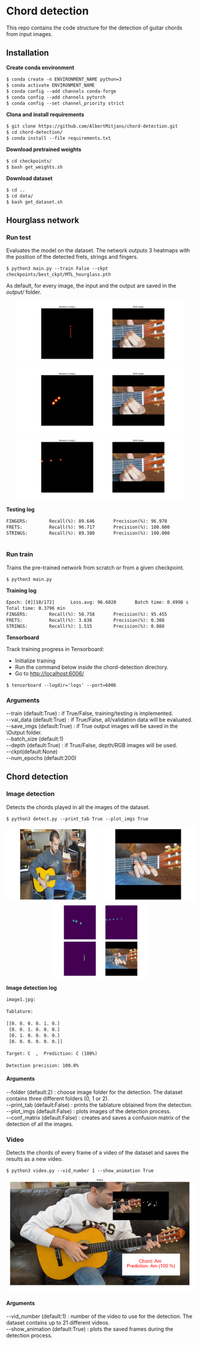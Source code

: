 # Chord detection
This repo contains the code structure for the detection of guitar chords from input images.

## Installation

**Create conda environment**
```
$ conda create -n ENVIRONMENT_NAME python=3
$ conda activate ENVIRONMENT_NAME
$ conda config --add channels conda-forge
$ conda config --add channels pytorch
$ conda config --set channel_priority strict
```

**Clona and install requirements**
```
$ git clone https://github.com/AlbertMitjans/chord-detection.git
$ cd chord-detection/
$ conda install --file requirements.txt
```
**Download pretrained weights**
```
$ cd checkpoints/
$ bash get_weights.sh
```
**Download dataset**
```
$ cd ..
$ cd data/
$ bash get_dataset.sh
```

## Hourglass network

### Run test

Evaluates the model on the dataset. The network outputs 3 heatmaps with the position of the detected frets, strings and fingers.

```
$ python3 main.py --train False --ckpt checkpoints/best_ckpt/MTL_hourglass.pth
```

As default, for every image, the input and the output are saved in the *output/* folder.

<p align="center">
  <img width="450" height="175" src="assets/output1.png">
  <img width="450" height="175" src="assets/output2.png">
  <img width="450" height="175" src="assets/output3.png">
</p>

**Testing log**
```
FINGERS:        Recall(%): 89.646       Precision(%): 96.970
FRETS:          Recall(%): 96.717       Precision(%): 100.000
STRINGS:        Recall(%): 89.380       Precision(%): 100.000
   
```

### Run train

Trains the pre-trained network from scratch or from a given checkpoint.

```
$ python3 main.py
```

**Training log**
```
Epoch: [0][10/172]      Loss.avg: 96.6020       Batch time: 0.4998 s    Total time: 0.3796 min
FINGERS:        Recall(%): 50.758       Precision(%): 95.455
FRETS:          Recall(%): 3.636        Precision(%): 0.308
STRINGS:        Recall(%): 1.515        Precision(%): 0.088
```

**Tensorboard**

Track training progress in Tensorboard:
+ Initialize training
+ Run the command below inside the chord-detection directory.
+ Go to [http://localhost:6006/](http://localhost:6006/)

```
$ tensorboard --logdir='logs' --port=6006
```

### Arguments
--train (default:True) : if True/False, training/testing is implemented.  
--val_data (default:True) : if True/False, all/validation data will be evaluated.  
--save_imgs (default:True) : if True output images will be saved in the \Output folder.  
--batch_size (default:1)  
--depth (default:True) : if True/False, depth/RGB images will be used.  
--ckpt(default:None)  
--num_epochs (default:200)  

## Chord detection

### Image detection

Detects the chords played in all the images of the dataset.

```
$ python3 detect.py --print_tab True --plot_imgs True
```

<p align="center">
  <img width="250" height="200" src="assets/plot1.png">
  <img width="250" height="200" src="assets/plot2.png">
  <img width="250" height="200" src="assets/plot3.png">
</p>

**Image detection log**
```
image1.jpg:

Tablature:

[[0. 0. 0. 0. 1. 0.]
 [0. 0. 1. 0. 0. 0.]
 [0. 1. 0. 0. 0. 0.]
 [0. 0. 0. 0. 0. 0.]]

Target: C  ,  Prediction: C (100%)

Detection precision: 100.0%
```

#### Arguments
--folder (default:2) : choose image folder for the detection. The dataset contains three different folders (0, 1 or 2).  
--print_tab (default:False) : prints the tablature obtained from the detection.  
--plot_imgs (default:False) : plots images of the detection process.  
--conf_matrix (default:False) : creates and saves a confusion matrix of the detection of all the images.  

### Video

Detects the chords of every frame of a video of the dataset and saves the results as a new video.

```
$ python3 video.py --vid_number 1 --show_animation True
```

<p align="center">
  <img width="500" height="300" src="assets/video.PNG">
</p>

#### Arguments
--vid_number (default:1) : number of the video to use for the detection. The dataset contains up to 21 different videos.  
--show_animation (default:True) : plots the saved frames during the detection process.



